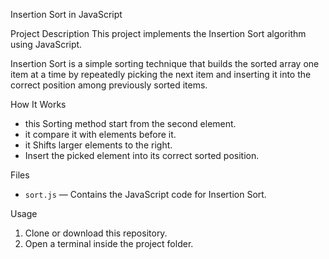 Insertion Sort in JavaScript

Project Description
This project implements the Insertion Sort algorithm using JavaScript.

Insertion Sort is a simple sorting technique that builds the sorted array one item at a time by repeatedly picking the next item and inserting it into the correct position among previously sorted items.

How It Works

- this Sorting method start from the second element.
- it compare it with elements before it.
- it Shifts larger elements to the right.
- Insert the picked element into its correct sorted position.

Files

- `sort.js` — Contains the JavaScript code for Insertion Sort.

 Usage
1. Clone or download this repository.
2. Open a terminal inside the project folder.


